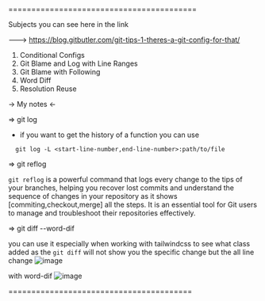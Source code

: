 
=========================================

Subjects you can see here in the link 

---> https://blog.gitbutler.com/git-tips-1-theres-a-git-config-for-that/


1. Conditional Configs
2. Git Blame and Log with Line Ranges
3. Git Blame with Following
4. Word Diff
5. Resolution Reuse


-> My notes <- 

=> git log 

* if you want to get the history of a function you can use 

```
  git log -L <start-line-number,end-line-number>:path/to/file

```

=> git reflog


`git reflog` is a powerful command that logs every change to the tips of your branches, helping you recover lost commits and understand the sequence of changes in your repository as it shows [commiting,checkout,merge] all the steps. It is an essential tool for Git users to manage and troubleshoot their repositories effectively.

=> git diff --word-dif 

you can use it especially when working with tailwindcss to see what class added as the `git diff` will not show you the specific change but the all line change 
![image](https://github.com/FoushWare/Cheat-Sheets/assets/18531447/a5061161-49c9-4b05-9d7e-46f59c882526)

with word-dif 
![image](https://github.com/FoushWare/Cheat-Sheets/assets/18531447/73d3363e-5162-4426-86c0-d55a57dcd693)


========================================





